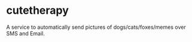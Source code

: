 # cutetherapy
A service to automatically send pictures of dogs/cats/foxes/memes over SMS and Email. 
